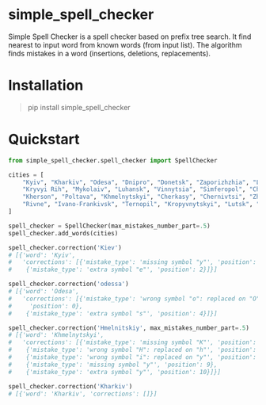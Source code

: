 # simple_spell_checker

Simple Spell Checker is a spell checker based on prefix tree search. It find nearest to input word from known words (from input list). 
The algorithm finds mistakes in a word (insertions, deletions, replacements).

# Installation

> pip install simple_spell_checker

# Quickstart

```python
from simple_spell_checker.spell_checker import SpellChecker

cities = [
    "Kyiv", "Kharkiv", "Odesa", "Dnipro", "Donetsk", "Zaporizhzhia", "Lviv", 
    "Kryvyi Rih", "Mykolaiv", "Luhansk", "Vinnytsia", "Simferopol", "Chernihiv", 
    "Kherson", "Poltava", "Khmelnytskyi", "Cherkasy", "Chernivtsi", "Zhytomyr", "Sumy",
    "Rivne", "Ivano-Frankivsk", "Ternopil", "Kropyvnytskyi", "Lutsk", "Uzhhorod"
]

spell_checker = SpellChecker(max_mistakes_number_part=.5)
spell_checker.add_words(cities)

spell_checker.correction('Kiev')
# [{'word': 'Kyiv',
#   'corrections': [{'mistake_type': 'missing symbol "y"', 'position': 1},
#    {'mistake_type': 'extra symbol "e"', 'position': 2}]}]

spell_checker.correction('odessa')
# [{'word': 'Odesa',
#   'corrections': [{'mistake_type': 'wrong symbol "o": replaced on "O"',
#     'position': 0},
#    {'mistake_type': 'extra symbol "s"', 'position': 4}]}]

spell_checker.correction('Hmelnitskiy', max_mistakes_number_part=.5)
# [{'word': 'Khmelnytskyi',
#   'corrections': [{'mistake_type': 'missing symbol "K"', 'position': 0},
#    {'mistake_type': 'wrong symbol "H": replaced on "h"', 'position': 0},
#    {'mistake_type': 'wrong symbol "i": replaced on "y"', 'position': 5},
#    {'mistake_type': 'missing symbol "y"', 'position': 9},
#    {'mistake_type': 'extra symbol "y"', 'position': 10}]}]

spell_checker.correction('Kharkiv')
# [{'word': 'Kharkiv', 'corrections': []}]
```